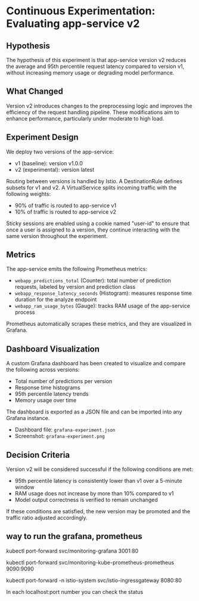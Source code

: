 # Continuous Experimentation: Evaluating app-service v2

## Hypothesis

The hypothesis of this experiment is that app-service version v2 reduces the average and 95th percentile request latency compared to version v1, without increasing memory usage or degrading model performance.

## What Changed

Version v2 introduces changes to the preprocessing logic and improves the efficiency of the request handling pipeline. These modifications aim to enhance performance, particularly under moderate to high load.

## Experiment Design

We deploy two versions of the app-service:

- v1 (baseline): version v1.0.0
- v2 (experimental): version latest

Routing between versions is handled by Istio. A DestinationRule defines subsets for v1 and v2. A VirtualService splits incoming traffic with the following weights:

- 90% of traffic is routed to app-service v1
- 10% of traffic is routed to app-service v2

Sticky sessions are enabled using a cookie named "user-id" to ensure that once a user is assigned to a version, they continue interacting with the same version throughout the experiment.

## Metrics

The app-service emits the following Prometheus metrics:

- `webapp_predictions_total` (Counter): total number of prediction requests, labeled by version and prediction class
- `webapp_response_latency_seconds` (Histogram): measures response time duration for the analyze endpoint
- `webapp_ram_usage_bytes` (Gauge): tracks RAM usage of the app-service process

Prometheus automatically scrapes these metrics, and they are visualized in Grafana.

## Dashboard Visualization

A custom Grafana dashboard has been created to visualize and compare the following across versions:

- Total number of predictions per version
- Response time histograms
- 95th percentile latency trends
- Memory usage over time

The dashboard is exported as a JSON file and can be imported into any Grafana instance.

- Dashboard file: `grafana-experiment.json`
- Screenshot: `grafana-experiment.png`

## Decision Criteria

Version v2 will be considered successful if the following conditions are met:

- 95th percentile latency is consistently lower than v1 over a 5-minute window
- RAM usage does not increase by more than 10% compared to v1
- Model output correctness is verified to remain unchanged

If these conditions are satisfied, the new version may be promoted and the traffic ratio adjusted accordingly.


## way to run the grafana, prometheus
kubectl port-forward svc/monitoring-grafana 3001:80

kubectl port-forward svc/monitoring-kube-prometheus-prometheus 9090:9090

kubectl port-forward -n istio-system svc/istio-ingressgateway 8080:80

In each localhost:port number you can check the status
